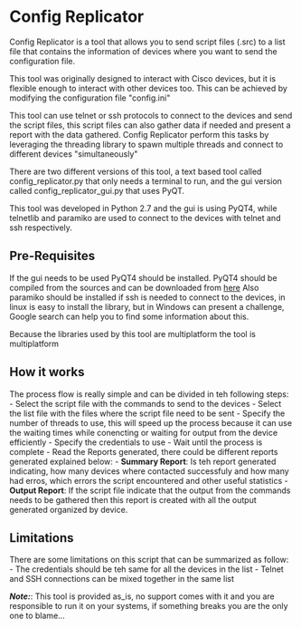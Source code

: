 # Config Replicator

Config Replicator is a tool that allows you to send script files (.src) to a list file that contains the information of
devices where you want to send the configuration file.

This tool was originally designed to interact with Cisco devices, but it is flexible enough to interact with other devices too.
This can be achieved by modifying the configuration file "config.ini"

This tool can use telnet or ssh protocols to connect to the devices and send the script files, this script files can also
gather data if needed and present a report with the data gathered. Config Replicator perform this tasks by leveraging the
threading library to spawn multiple threads and connect to different devices "simultaneously"

There are two different versions of this tool, a text based tool called config_replicator.py that only needs a terminal 
to run, and the gui version called config_replicator_gui.py that uses PyQT.

This tool was developed in Python 2.7 and the gui is using PyQT4, while telnetlib and paramiko are used to connect to the
devices with telnet and ssh respectively.

## Pre-Requisites
If the gui needs to be used PyQT4 should be installed. PyQT4 should be compiled from the sources and can be downloaded from [here](https://www.riverbankcomputing.com/software/pyqt/download)
Also paramiko should be installed if ssh is needed to connect to the devices, in linux is easy to install the library,
but in Windows can present a challenge, Google search can help you to find some information about this.

Because the libraries used by this tool are multiplatform the tool is multiplatform

## How it works
The process flow is really simple and can be divided in teh following steps:
    - Select the script file with the commands to send to the devices
    - Select the list file with the files where the script file need to be sent
    - Specify the number of threads to use, this will speed up the process because it can use the waiting times while conencting
    or waiting for output from the device efficiently
    - Specify the credentials to use 
    - Wait until the process is complete
    - Read the Reports generated, there could be different reports generated explained below:
        - **Summary Report**: Is teh report generated indicating, how many devices where contacted successfuly and how many had erros,
        which errors the script encountered and other useful statistics
        - **Output Report**: If the script file indicate that the output from the commands needs to be gathered then this report is created
        with all the output generated organized by device.

## Limitations
There are some limitations on this script that can be summarized as follow:
    - The credentials should be teh same for all the devices in the list
    - Telnet and SSH connections can be mixed together in the same list


**_Note:_**: This tool is provided as_is, no support comes with it and you are responsible to run it on your systems, if something breaks you are the only one to blame...
